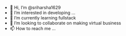 - 👋 Hi, I’m @sriharsha1629
- 👀 I’m interested in developing ...
- 🌱 I’m currently learning fullstack
- 💞️ I’m looking to collaborate on making virtual business
- 📫 How to reach me ...

<!---
sriharsha1629/sriharsha1629 is a ✨ special ✨ repository because its `README.md` (this file) appears on your GitHub profile.
You can click the Preview link to take a look at your changes.
--->
